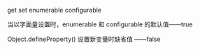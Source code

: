 get set enumerable configurable 

当以字面量设置时，enumerable 和 configurable 的默认值——true

Object.defineProperty() 设置新变量时缺省值 ——false